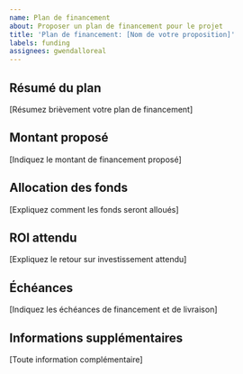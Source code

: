 ```yaml
---
name: Plan de financement
about: Proposer un plan de financement pour le projet
title: 'Plan de financement: [Nom de votre proposition]'
labels: funding
assignees: gwendalloreal
---
```


## Résumé du plan

[Résumez brièvement votre plan de financement]

## Montant proposé

[Indiquez le montant de financement proposé]

## Allocation des fonds

[Expliquez comment les fonds seront alloués]

## ROI attendu

[Expliquez le retour sur investissement attendu]

## Échéances

[Indiquez les échéances de financement et de livraison]

## Informations supplémentaires

[Toute information complémentaire] 